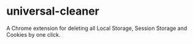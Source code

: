 # universal-cleaner
A Chrome extension for deleting all Local Storage, Session Storage and Cookies by one click.
